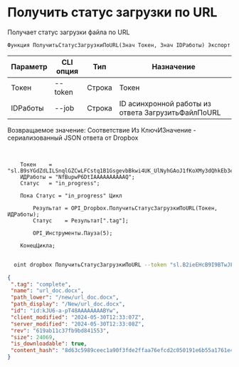 ﻿---
sidebar_position: 6
---

# Получить статус загрузки по URL
 Получает статус загрузки файла по URL



`Функция ПолучитьСтатусЗагрузкиПоURL(Знач Токен, Знач IDРаботы) Экспорт`

  | Параметр | CLI опция | Тип | Назначение |
  |-|-|-|-|
  | Токен | --token | Строка | Токен |
  | IDРаботы | --job | Строка | ID асинхронной работы из ответа ЗагрузитьФайлПоURL |

  
  Возвращаемое значение:   Соответствие Из КлючИЗначение - сериализованный JSON ответа от Dropbox

<br/>




```bsl title="Пример кода"
    Токен    = "sl.B9sYGdZdLILSnqlGZCwLFCstq1B1GsgevbBkwi4UK_UlNyhGAoJ1fKoXMy3dQhkEb3e80HTL6g...";
    ИДРаботы = "NfBupwP6DtIAAAAAAAAAAQ";
    Статус   = "in_progress";

    Пока Статус = "in_progress" Цикл

        Результат = OPI_Dropbox.ПолучитьСтатусЗагрузкиПоURL(Токен, ИДРаботы);
        Статус    = Результат[".tag"];

        OPI_Инструменты.Пауза(5);

    КонецЦикла;
```



```sh title="Пример команды CLI"
    
  oint dropbox ПолучитьСтатусЗагрузкиПоURL --token "sl.B2ieEHcB9I9BTwJFjbf_MQtoZMKjGYgkpBqzQkvBfuSz41Qpy5r3d7a4ax22I5ILWhd9KLbN5L..." --job %job%

```

```json title="Результат"
{
 ".tag": "complete",
 "name": "url_doc.docx",
 "path_lower": "/new/url_doc.docx",
 "path_display": "/New/url_doc.docx",
 "id": "id:kJU6-a-pT48AAAAAAAABYw",
 "client_modified": "2024-05-30T12:33:07Z",
 "server_modified": "2024-05-30T12:33:08Z",
 "rev": "619ab11c37fb9bd841553",
 "size": 24069,
 "is_downloadable": true,
 "content_hash": "8d63c5989ceec1a90f3fde2ffaa76efcd2c050191e6b55a1761e4e352590bd8c"
}
```

